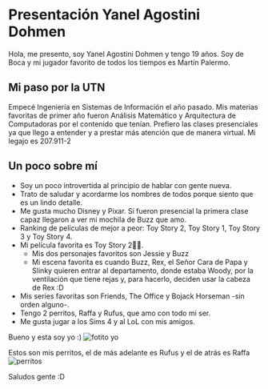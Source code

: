 # Presentación Yanel Agostini Dohmen
Hola, me presento, soy Yanel Agostini Dohmen y tengo 19 años. Soy de Boca y mi jugador favorito de todos los tiempos es Martín Palermo.
## Mi paso por la UTN
Empecé Ingeniería en Sistemas de Información el año pasado. Mis materias favoritas de primer año fueron Análisis Matemático y Arquitectura de Computadoras por el contenido que tenían. Prefiero las clases presenciales ya que llego a entender y a prestar más atención que de manera virtual.
Mi legajo es 207.911-2
## Un poco sobre mí
- Soy un poco introvertida al principio de hablar con gente nueva.
- Trato de saludar y acordarme los nombres de todos porque siento que es un lindo detalle.
- Me gusta mucho Disney y Pixar. Si fueron presencial la primera clase capaz llegaron a ver mi mochila de Buzz que amo. 
- Ranking de películas de mejor a peor: Toy Story 2, Toy Story 1, Toy Story 3 y Toy Story 4.
- Mi película favorita es Toy Story 2🙏🏻.
  - Mis dos personajes favoritos son Jessie y Buzz
  - Mi escena favorita es cuando Buzz, Rex, el Señor Cara de Papa y Slinky quieren entrar al departamento, donde estaba Woody, por la ventilación que tiene rejas y, para hacerlo, deciden usar la cabeza de Rex :D
- Mis series favoritas son Friends, The Office y Bojack Horseman -sin orden alguno-.
- Tengo 2 perritos, Raffa y Rufus, que amo con todo mi ser.
- Me gusta jugar a los Sims 4 y al LoL con mis amigos.

Bueno y esta soy yo :)
![fotito yo](https://user-images.githubusercontent.com/129529032/229311987-63bbd433-821b-498e-abfc-1d3830e5edde.jpg)

Estos son mis perritos, el de más adelante es Rufus y el de atrás es Raffa
![perritos ](https://user-images.githubusercontent.com/129529032/229613272-ea839143-6586-436b-9dbe-9200d36774a1.jpeg)

Saludos gente :D
